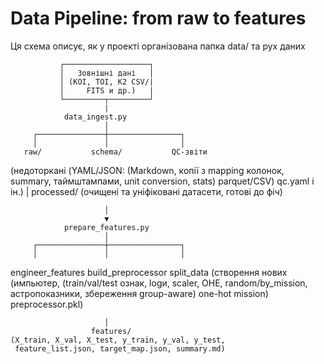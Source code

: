 # Data Pipeline: from raw to features

Ця схема описує, як у проекті організована папка data/ та рух даних

               ┌───────────────────┐
               │   Зовнішні дані   │
               │ (KOI, TOI, K2 CSV/|
               │     FITS и др.)   |
               └─────────┬─────────┘
                         |
                data_ingest.py
                         │
         ┌───────────────┼────────────────┐
         │               │                │                             
       raw/           schema/           QC-звіти
  (недоторкані     (YAML/JSON:          (Markdown,
  копії з          mapping колонок,     summary,
  таймштампами,    unit conversion,     stats)
  parquet/CSV)     qc.yaml і ін.)
         |
    processed/
  (очищені та уніфіковані 
   датасети, готові до фіч)

                         │
                         ▼
                prepare_features.py
                         │
         ┌───────────────┼────────────────┐
         │               │                │
   engineer_features   build_preprocessor  split_data
 (створення нових       (импьютер,         (train/val/test
  ознак, logи,          scaler, OHE,       random/by_mission,
  астропоказники,       збереження         group-aware)
  one-hot mission)      preprocessor.pkl)

                         │
                      features/
    (X_train, X_val, X_test, y_train, y_val, y_test,
     feature_list.json, target_map.json, summary.md)

